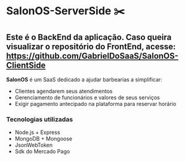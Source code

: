 # SalonOS-ServerSide ✂️
## Este é o BackEnd da aplicação. Caso queira visualizar o repositório do FrontEnd, acesse: https://github.com/GabrielDoSaaS/SalonOS-ClientSide
**SalonOS** é um SaaS dedicado a ajudar barbearias a simplificar:
 -  Clientes agendarem seus atendimentos
 -  Gerenciamento de funcionários e valores de seus serviços
 -  Exigir pagamento antecipado na plataforma para reservar horário


### Tecnologias utilizadas
- Node.js + Express 
- MongoDB + Mongoose
- JsonWebToken
- Sdk do Mercado Pago


